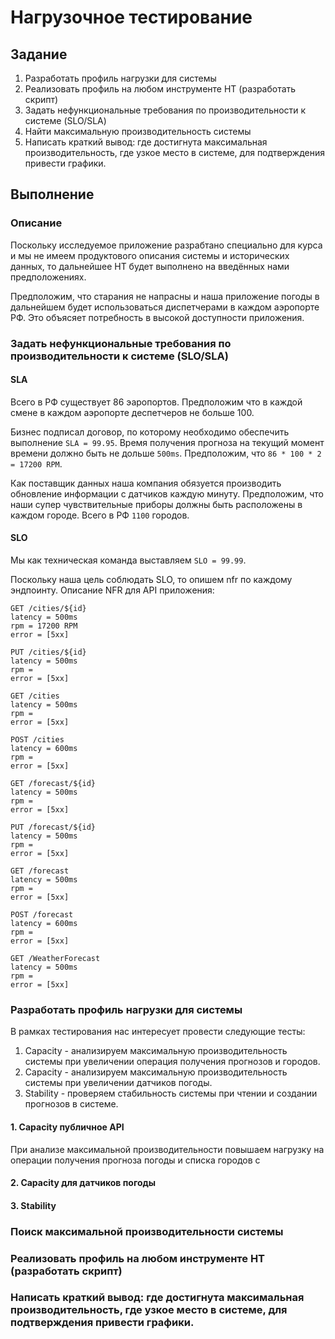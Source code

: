 # Нагрузочное тестирование

## Задание

1. Разработать профиль нагрузки для системы
2. Реализовать профиль на любом инструменте НТ (разработать скрипт)
3. Задать нефункциональные требования по производительности к системе (SLO/SLA)
4. Найти максимальную производительность системы
5. Написать краткий вывод: где достигнута максимальная производительность, где узкое место в системе, для подтверждения привести графики.

## Выполнение

### Описание
Поскольку исследуемое приложение разрабтано специально для курса и мы не имеем продуктового описания системы и 
исторических данных, то дальнейшее НТ будет выполнено на введённых нами предположениях.

Предположим, что старания не напрасны и наша приложение погоды в дальнейшем будет использоваться диспетчерами
в каждом аэропорте РФ. Это объясяет потребность в высокой доступности приложения.

### Задать нефункциональные требования по производительности к системе (SLO/SLA)

#### SLA
Всего в РФ существует 86 эаропортов. Предположим что в каждой смене в каждом аэропорте деспетчеров не больше 100.

Бизнес подписал договор, по которому необходимо обеспечить выполнение `SLA = 99.95`. Время получения прогноза на текущий момент
времени должно быть не дольше `500ms`. Предположим, что `86 * 100 * 2 = 17200 RPM`.

Как поставщик данных наша компания обязуется производить обновление информации с датчиков каждую минуту. Предположим, что 
наши супер чувствительные приборы должны быть расположены в каждом городе. Всего в РФ `1100` городов.

#### SLO
Мы как техническая команда выставляем `SLO = 99.99`.

Поскольку наша цель соблюдать SLO, то опишем nfr по каждому эндпоинту.
Описание NFR для API приложения:
```
GET /cities/${id}
latency = 500ms
rpm = 17200 RPM
error = [5xx]

PUT /cities/${id}
latency = 500ms
rpm = 
error = [5xx]

GET /cities
latency = 500ms
rpm = 
error = [5xx]

POST /cities
latency = 600ms
rpm = 
error = [5xx]

GET /forecast/${id}
latency = 500ms
rpm = 
error = [5xx]

PUT /forecast/${id}
latency = 500ms
rpm = 
error = [5xx]

GET /forecast
latency = 500ms
rpm = 
error = [5xx]

POST /forecast
latency = 600ms
rpm = 
error = [5xx]

GET /WeatherForecast
latency = 500ms
rpm = 
error = [5xx]
```

### Разработать профиль нагрузки для системы
В рамках тестирования нас интересует провести следующие тесты:
1. Capacity - анализируем максимальную производительность системы при увеличении операция получения прогнозов и городов.
2. Capacity - анализируем максимальную производительность системы при увеличении датчиков погоды.
3. Stability - проверяем стабильность системы при чтении и создании прогнозов в системе.

#### 1. Capacity публичное API
При анализе максимальной производительности повышаем нагрузку 
на операции получения прогноза погоды и списка городов с

#### 2. Capacity для датчиков погоды

#### 3. Stability


### Поиск максимальной производительности системы

### Реализовать профиль на любом инструменте НТ (разработать скрипт)

### Написать краткий вывод: где достигнута максимальная производительность, где узкое место в системе, для подтверждения привести графики.



